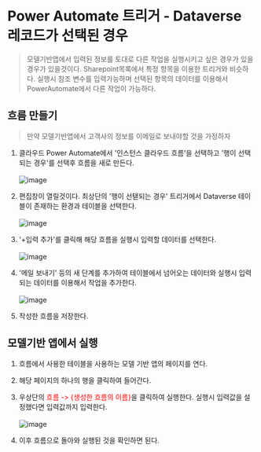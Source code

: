 # Power Automate 트리거 - Dataverse 레코드가 선택된 경우
> 모델기반앱에서 입력된 정보를 토대로 다른 작업을 실행시키고 싶은 경우가 있을경우가 있을것이다. Sharepoint목록에서 특정 항목을 이용한 트리거와 비슷하다. 실행시 참조 변수를 입력가능하며 선택된 항목의 데이터를 이용해서 PowerAutomate에서 다른 작업이 가능하다.

## 흐름 만들기
> 만약 모델기반앱에서 고객사의 정보를 이메일로 보내야할 것을 가정하자

1. 클라우드 Power Automate에서 '인스턴스 클라우드 흐름'을 선택하고 '행이 선택되는 경우'를 선택후 흐름을 새로 만든다.<br><br>![image](https://user-images.githubusercontent.com/39551265/170413895-14bf84e5-1920-4e49-8df7-1e437e545c77.png)<br>

2. 편집창이 열릴것이다. 최상단의 '행이 선탣되는 경우' 트리거에서 Dataverse 테이블이 존재하는 환경과 테이블을 선택한다.<br><br>![image](https://user-images.githubusercontent.com/39551265/170414305-14c8e4f5-093d-440f-8bcb-a087600b2d78.png)<br>

3. '+입력 추가'를 클릭해 해당 흐름을 실행시 입력할 데이터를 선택한다.<br><br>![image](https://user-images.githubusercontent.com/39551265/170416056-6a71e4ed-ad3f-45a6-a9f7-049c13ab52d6.png)<br>

4. '메일 보내기' 등의 새 단계를 추가하여 테이블에서 넘어오는 데이터와 실행시 입력되는 데이터를 이용해서 작업을 추가한다.<br><br>![image](https://user-images.githubusercontent.com/39551265/170416383-18344ee1-daa2-4da7-bc6d-4284122071d6.png)<br>

5. 작성한 흐름을 저장한다.

## 모델기반 앱에서 실행

1. 흐름에서 사용한 테이블을 사용하는 모델 기반 앱의 페이지를 연다.

2. 해당 페이지의 하나의 행을 클릭하여 들어간다.

3. 우상단의 <span style="color:red">흐름 -> {생성한 흐름의 이름}</span>을 클릭하여 실행한다. 실행시 입력값을 설정했다면 입력값까지 입력한다.<br><br>![image](https://user-images.githubusercontent.com/39551265/170445457-a081f276-6025-407e-8919-903664254c80.png)<br>

4. 이후 흐름으로 돌아와 실행된 것을 확인하면 된다.